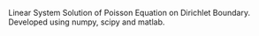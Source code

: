 Linear System Solution of Poisson Equation on Dirichlet Boundary. Developed using numpy, scipy and matlab.

